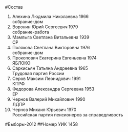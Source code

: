 #Состав
1. Алехина Людмила Николаевна 1966   
    собрание-дом
2. Воронин Юрий Сергеевич 1979   
    собрание-работа
3. Мамлыга Светлана Витальевна 1939   
    СР
4. Полякова Светлана Викторовна 1976   
    собрание-дом
5. Прокопович Екатерина Евгеньевна 1974   
    ЯБЛОКО
6. Саркисьян Татьяна Андреевна 1965   
    Трудовая партия России
7. Серов Максим Леонидович 1991   
    КПРФ
8. Федорова Александра Сергеевна 1953   
    ЕР
9. Чернов Валерий Михайлович 1990   
    ЛДПР
10. Чернов Михаил Юрьевич 1970   
    Российская партия пенсионеров за справедливость

#Выборы-2012
##Номер УИК
1458